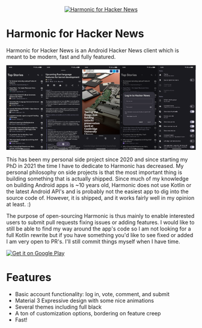 <a href="https://github.com/SimonHalvdansson/Harmonic-HN#readme">
<div align="center"> <img src="app/src/main/res/mipmap-xxxhdpi/ic_launcher.png" alt="Harmonic for Hacker News" /> </div></a>

# Harmonic for Hacker News

Harmonic for Hacker News is an Android Hacker News client which is meant to be modern, fast and fully featured.

<p align="center">
  <img src="google play/Screenshot_20251016-175525.png" width="20%"/><img src="google play/Screenshot_20251016-175645.png" width="20%"/><img src="google play/Screenshot_20251016-175725.png" width="20%"/><img src="google play/Screenshot_20251016-175746.png" width="20%"/><img src="google play/Screenshot_20251016-175758.png" width="20%"/>
</p>

This has been my personal side project since 2020 and since starting my PhD in 2021 the time I have to dedicate to Harmonic has decreased. My personal philosophy on side projects is that the most important thing is building something that is actually shipped. Since much of my knowledge on building Android apps is ~10 years old, Harmonic does not use Kotlin or the latest Android API's and is probably not the easiest app to dig into the source code of. However, it is shipped, and it works fairly well in my opinion at least. :)

The purpose of open-sourcing Harmonic is thus mainly to enable interested users to submit pull requests fixing issues or adding features. I would like to still be able to find my way around the app's code so I am not looking for a full Kotlin rewrite but if you have something you'd like to see fixed or added I am  very open to PR's. I'll still commit things myself when I have time.

<a href="https://play.google.com/store/apps/details?id=com.simon.harmonichackernews">
<img src="https://play.google.com/intl/en_us/badges/images/generic/en_badge_web_generic.png" alt="Get it on Google Play" height="80">
</a>

# Features

* Basic account functionality: log in, vote, comment, and submit
* Material 3 Expressive design with some nice animations
* Several themes including full black
* A ton of customization options, bordering on feature creep
* Fast!
